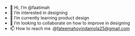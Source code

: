 - 👋 Hi, I’m @faatimah
- 👀 I’m interested in designing
- 🌱 I’m currently learning product design
- 💞️ I’m looking to collaborate on how to improve in designing
- 📫 How to reach me .@fateemahoyindamola25@gmail.com

<!---
pearls-coder/pearls-coder is a ✨ special ✨ repository because its `README.md` (this file) appears on your GitHub profile.
You can click the Preview link to take a look at your changes.
--->
